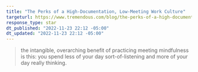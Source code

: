 ```yaml
---
title: "The Perks of a High-Documentation, Low-Meeting Work Culture"
targeturl: https://www.tremendous.com/blog/the-perks-of-a-high-documentation-low-meeting-work-culture
response_type: star
dt_published: "2022-11-23 22:12 -05:00"
dt_updated: "2022-11-23 22:12 -05:00"
---
```


> the intangible, overarching benefit of practicing meeting mindfulness is this: you spend less of your day sort-of-listening and more of your day really thinking. 